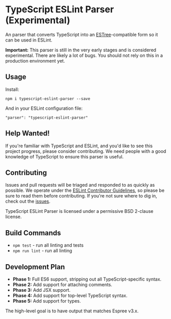 # TypeScript ESLint Parser (Experimental)

An parser that converts TypeScript into an [ESTree](https://github.com/estree/estree)-compatible form so it can be used in ESLint.

**Important:** This parser is still in the very early stages and is considered experimental. There are likely a lot of bugs. You should not rely on this in a production environment yet.

## Usage

Install:

```
npm i typescript-eslint-parser --save
```

And in your ESLint configuration file:

```
"parser": "typescript-eslint-parser"
```

## Help Wanted!

If you're familiar with TypeScript and ESLint, and you'd like to see this project progress, please consider contributing. We need people with a good knowledge of TypeScript to ensure this parser is useful.

## Contributing

Issues and pull requests will be triaged and responded to as quickly as possible. We operate under the [ESLint Contributor Guidelines](http://eslint.org/docs/developer-guide/contributing), so please be sure to read them before contributing. If you're not sure where to dig in, check out the [issues](https://github.com/eslint/typescript-eslint-parser/issues).

TypeScript ESLint Parser is licensed under a permissive BSD 2-clause license.

## Build Commands

* `npm test` - run all linting and tests
* `npm run lint` - run all linting

## Development Plan

* **Phase 1:** Full ES6 support, stripping out all TypeScript-specific syntax.
* **Phase 2:** Add support for attaching comments.
* **Phase 3:** Add JSX support.
* **Phase 4:** Add support for top-level TypeScript syntax.
* **Phase 5:** Add support for types.

The high-level goal is to have output that matches Espree v3.x.
